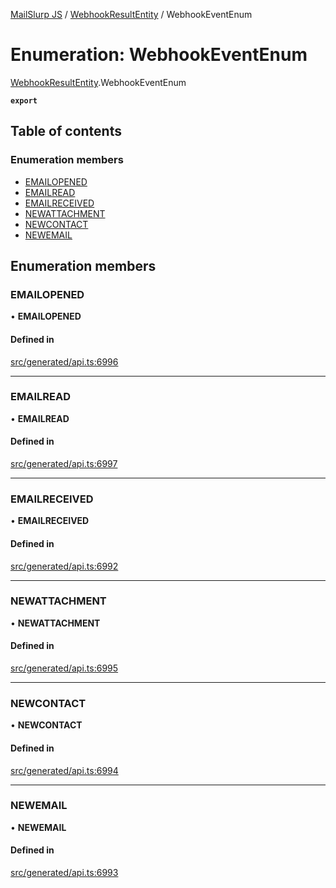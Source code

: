 [MailSlurp JS](../README.md) / [WebhookResultEntity](../modules/WebhookResultEntity.md) / WebhookEventEnum

# Enumeration: WebhookEventEnum

[WebhookResultEntity](../modules/WebhookResultEntity.md).WebhookEventEnum

**`export`**

## Table of contents

### Enumeration members

- [EMAILOPENED](WebhookResultEntity.WebhookEventEnum.md#emailopened)
- [EMAILREAD](WebhookResultEntity.WebhookEventEnum.md#emailread)
- [EMAILRECEIVED](WebhookResultEntity.WebhookEventEnum.md#emailreceived)
- [NEWATTACHMENT](WebhookResultEntity.WebhookEventEnum.md#newattachment)
- [NEWCONTACT](WebhookResultEntity.WebhookEventEnum.md#newcontact)
- [NEWEMAIL](WebhookResultEntity.WebhookEventEnum.md#newemail)

## Enumeration members

### EMAILOPENED

• **EMAILOPENED**

#### Defined in

[src/generated/api.ts:6996](https://github.com/mailslurp/mailslurp-client/blob/6bcf839/src/generated/api.ts#L6996)

___

### EMAILREAD

• **EMAILREAD**

#### Defined in

[src/generated/api.ts:6997](https://github.com/mailslurp/mailslurp-client/blob/6bcf839/src/generated/api.ts#L6997)

___

### EMAILRECEIVED

• **EMAILRECEIVED**

#### Defined in

[src/generated/api.ts:6992](https://github.com/mailslurp/mailslurp-client/blob/6bcf839/src/generated/api.ts#L6992)

___

### NEWATTACHMENT

• **NEWATTACHMENT**

#### Defined in

[src/generated/api.ts:6995](https://github.com/mailslurp/mailslurp-client/blob/6bcf839/src/generated/api.ts#L6995)

___

### NEWCONTACT

• **NEWCONTACT**

#### Defined in

[src/generated/api.ts:6994](https://github.com/mailslurp/mailslurp-client/blob/6bcf839/src/generated/api.ts#L6994)

___

### NEWEMAIL

• **NEWEMAIL**

#### Defined in

[src/generated/api.ts:6993](https://github.com/mailslurp/mailslurp-client/blob/6bcf839/src/generated/api.ts#L6993)
